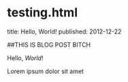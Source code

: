 # testing.html
title: Hello, World!
published: 2012-12-22


##THIS IS BLOG POST BITCH

Hello, *World*!

Lorem ipsum dolor sit amet
